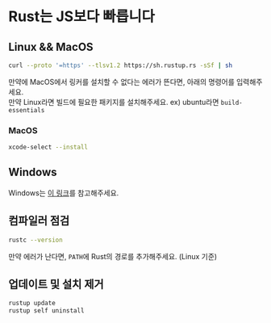 # Rust는 JS보다 빠릅니다

## Linux && MacOS

```sh
curl --proto '=https' --tlsv1.2 https://sh.rustup.rs -sSf | sh
```

만약에 MacOS에서 링커를 설치할 수 없다는 에러가 뜬다면, 아래의 명령어를 입력해주세요.  
만약 Linux라면 빌드에 필요한 패키지를 설치해주세요. ex) ubuntu라면 `build-essentials`

### MacOS

```sh
xcode-select --install
```

## Windows

Windows는 [이 링크](https://www.rust-lang.org/tools/install)를 참고해주세요.

## 컴파일러 점검

```sh
rustc --version
```

만약 에러가 난다면, `PATH`에 Rust의 경로를 추가해주세요. (Linux 기준)

## 업데이트 및 설치 제거

```sh
rustup update
rustup self uninstall
```
